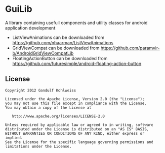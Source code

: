 GuiLib
======

A library containing usefull components and utility classes for android application development

* ListViewAnimations can be downloaded from https://github.com/nhaarman/ListViewAnimations
* GridViewCompat can be downloaded from https://github.com/paramvir-b/AndroidGridViewCompatLib
* FloatingActionButton can be downloaded from https://github.com/futuresimple/android-floating-action-button

## License

    Copyright 2012 Gandulf Kohlweiss

    Licensed under the Apache License, Version 2.0 (the "License");
    you may not use this file except in compliance with the License.
    You may obtain a copy of the License at

       http://www.apache.org/licenses/LICENSE-2.0

    Unless required by applicable law or agreed to in writing, software
    distributed under the License is distributed on an "AS IS" BASIS,
    WITHOUT WARRANTIES OR CONDITIONS OF ANY KIND, either express or implied.
    See the License for the specific language governing permissions and
    limitations under the License.
